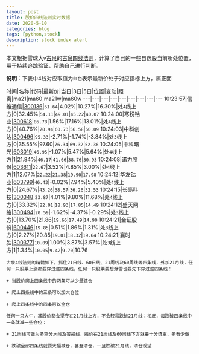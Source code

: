 ```yaml
---
layout: post
title: 股价四线法则实时数据
date: 2020-5-10
categories: blog
tags: [python,stock]
description: stock index alert
---
```



本文根据雪球大v[古泉](https://xueqiu.com/u/7148646888)的[古泉四线法则](https://xueqiu.com/7148646888/130498192)，计算了自己的一些自选股当前所处位置，用于持续追踪验证，帮助自己进行判断。

**说明**：下表中4线对应取值为`红色`表示最新价处于对应指标上方，属正面

时间|名称|代码|最新价|当日|3日|5日|位置|变动|距离|ma21|ma60|ma21w|ma60w
---|---|---|---|---|---|---|---|---
10:23:57|信维通信|[300136](https://xueqiu.com/S/SZ300136)|`61.64`|4.02%|10.27%|16.30%|处`4`线上方|0|32.45%|`54.11`|`49.01`|`45.22`|`40.07`
10:24:00|寒锐钴业|[300618](https://xueqiu.com/S/SZ300618)|`86.78`|1.56%|17.16%|13.01%|处`4`线上方|0|40.76%|`70.94`|`60.73`|`56.58`|`60.09`
10:24:03|中科创达|[300496](https://xueqiu.com/S/SZ300496)|`95.33`|-2.71%|-1.74%|-3.84%|处`3`线上方|0|35.55%|97.60|`76.34`|`69.32`|`52.36`
10:24:05|中科曙光|[603019](https://xueqiu.com/S/SH603019)|`46.95`|-1.07%|5.47%|5.64%|处`4`线上方|1|21.84%|`46.17`|`41.66`|`38.76`|`30.93`
10:24:08|诺力股份|[603611](https://xueqiu.com/S/SH603611)|`22.67`|3.52%|4.85%|3.00%|处`4`线上方|1|12.07%|`22.22`|`21.38`|`19.90`|`17.98`
10:24:12|华友钴业|[603799](https://xueqiu.com/S/SH603799)|`46.43`|-0.02%|7.94%|5.40%|处`4`线上方|0|24.67%|`43.26`|`38.57`|`36.26`|`32.53`
10:24:15|长亮科技|[300348](https://xueqiu.com/S/SZ300348)|`23.87`|4.01%|9.80%|11.68%|处`4`线上方|0|33.32%|`22.01`|`18.93`|`17.85`|`14.49`
10:24:12|盛天网络|[300494](https://xueqiu.com/S/SZ300494)|`20.59`|-1.62%|-4.37%|-0.29%|处`3`线上方|0|13.70%|21.86|`19.66`|`17.49`|`14.90`
10:24:21|金证股份|[600446](https://xueqiu.com/S/SH600446)|`19.85`|0.51%|1.86%|1.31%|处`3`线上方|0|2.27%|20.85|`19.01`|`18.32`|`19.64`
10:24:21|赢时胜|[300377](https://xueqiu.com/S/SZ300377)|`10.09`|1.00%|3.87%|3.57%|处`3`线上方|1|1.34%|`10.05`|`9.42`|`9.70`|10.76

```
古泉4线法则的精髓如下。抓住21日线、60日线、21周线及60周线等四条线，外加21月线，任何一只股票上涨都要穿过这四条线，任何一只股票要想爆雷也要先下穿过这四条线：

+ 当股价爬上四条线中的两条可以少量建仓

+ 爬上四条线中的三条可以加大仓位

+ 爬上四条线中的四条可以全仓

任何一只大牛，其股价都会坚守在21月线上方，不会轻易跌破21月线；相反，每跌破四条线中一条就减一些仓位：

+ 21周线可做为多空分水岭及警戒线，股价在21周线及60周线下方就要十分慎重，多看少做

+ 跌破全部四条线就要大幅减仓，甚至清仓，一旦跌破21月线，清仓观望
```